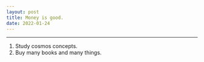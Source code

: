 ```yaml
---
layout: post
title: Money is good.
date: 2022-01-24
---
```


***

1. Study cosmos concepts.
2. Buy many books and many things.